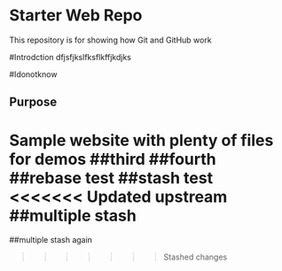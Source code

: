 # Starter Web Repo

This repository is for showing how Git and GitHub work

#Introdction
dfjsfjkslfksflkffjkdjks

#Idonotknow

## Purpose

Sample website with plenty of files for demos
##third
##fourth
##rebase test
##stash test
<<<<<<< Updated upstream
##multiple stash
=======
##multiple stash again
>>>>>>> Stashed changes
